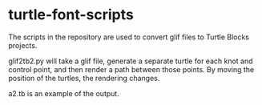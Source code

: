 # turtle-font-scripts
The scripts in the repository are used to convert glif files to Turtle Blocks projects.

glif2tb2.py will take a glif file, generate a separate turtle for each knot and control point, and then render a path between those points. By moving the position of the turtles, the rendering changes.

a2.tb is an example of the output.
